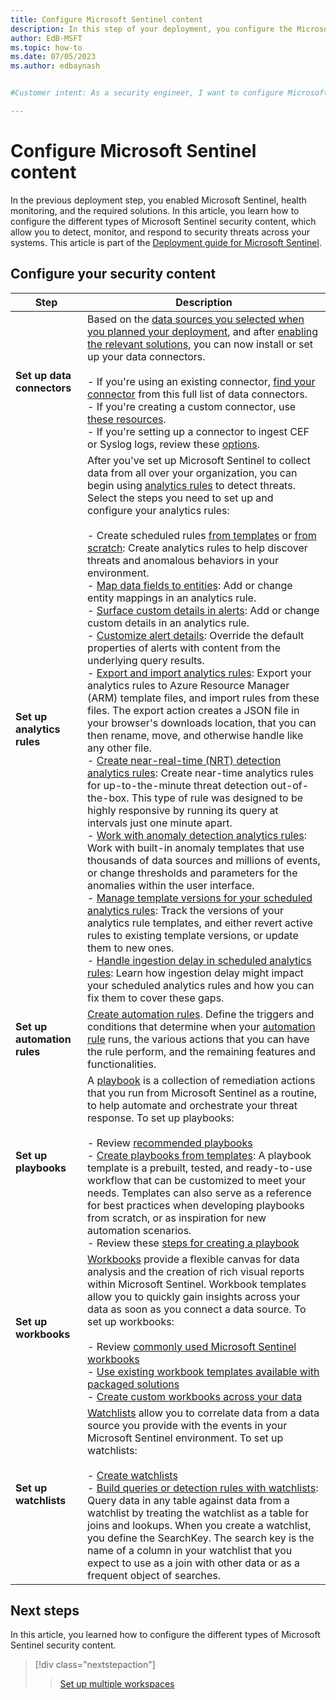 ```yaml
---
title: Configure Microsoft Sentinel content
description: In this step of your deployment, you configure the Microsoft Sentinel security content, like your data connectors, analytics rules, automation rules, and more.
author: EdB-MSFT
ms.topic: how-to
ms.date: 07/05/2023
ms.author: edbaynash


#Customer intent: As a security engineer, I want to configure Microsoft Sentinel security content so that analysts can detect, monitor, and respond to security threats effectively.

---
```


# Configure Microsoft Sentinel content

In the previous deployment step, you enabled Microsoft Sentinel, health monitoring, and the required solutions. In this article, you learn how to configure the different types of Microsoft Sentinel security content, which allow you to detect, monitor, and respond to security threats across your systems. This article is part of the [Deployment guide for Microsoft Sentinel](deploy-overview.md).

## Configure your security content

| Step | Description |
| ---- | ----------- |
| **Set up data connectors** | Based on the [data sources you selected when you planned your deployment](prioritize-data-connectors.md), and after [enabling the relevant solutions](enable-sentinel-features-content.md), you can now install or set up your data connectors.<br><br>- If you're using an existing connector, [find your connector](data-connectors-reference.md) from this full list of data connectors.<br>- If you're creating a custom connector, use [these resources](create-custom-connector.md).<br>- If you're setting up a connector to ingest CEF or Syslog logs, review these [options](connect-cef-syslog-options.md). |
| **Set up analytics rules** | After you've set up Microsoft Sentinel to collect data from all over your organization, you can begin using [analytics rules](threat-detection.md) to detect threats. Select the steps you need to set up and configure your analytics rules:<br><br>- Create scheduled rules [from templates](create-analytics-rule-from-template.md) or [from scratch](create-analytics-rules.md): Create analytics rules to help discover threats and anomalous behaviors in your environment.<br>- [Map data fields to entities](map-data-fields-to-entities.md): Add or change entity mappings in an analytics rule.<br>- [Surface custom details in alerts](surface-custom-details-in-alerts.md): Add or change custom details in an analytics rule.<br>- [Customize alert details](customize-alert-details.md): Override the default properties of alerts with content from the underlying query results.<br>- [Export and import analytics rules](import-export-analytics-rules.md): Export your analytics rules to Azure Resource Manager (ARM) template files, and import rules from these files. The export action creates a JSON file in your browser's downloads location, that you can then rename, move, and otherwise handle like any other file.<br>- [Create near-real-time (NRT) detection analytics rules](create-nrt-rules.md): Create near-time analytics rules for up-to-the-minute threat detection out-of-the-box. This type of rule was designed to be highly responsive by running its query at intervals just one minute apart.<br>- [Work with anomaly detection analytics rules](work-with-anomaly-rules.md): Work with built-in anomaly templates that use thousands of data sources and millions of events, or change thresholds and parameters for the anomalies within the user interface.<br>- [Manage template versions for your scheduled analytics rules](manage-analytics-rule-templates.md): Track the versions of your analytics rule templates, and either revert active rules to existing template versions, or update them to new ones.<br>- [Handle ingestion delay in scheduled analytics rules](ingestion-delay.md): Learn how ingestion delay might impact your scheduled analytics rules and how you can fix them to cover these gaps.          |
| **Set up automation rules** | [Create automation rules](create-manage-use-automation-rules.md). Define the triggers and conditions that determine when your [automation rule](automate-incident-handling-with-automation-rules.md) runs, the various actions that you can have the rule perform, and the remaining features and functionalities.    |
| **Set up playbooks** | A [playbook](automate-responses-with-playbooks.md) is a collection of remediation actions that you run from Microsoft Sentinel as a routine, to help automate and orchestrate your threat response. To set up playbooks:<br><br>- Review [recommended playbooks](automate-responses-with-playbooks.md#recommended-playbooks)<br>- [Create playbooks from templates](use-playbook-templates.md): A playbook template is a prebuilt, tested, and ready-to-use workflow that can be customized to meet your needs. Templates can also serve as a reference for best practices when developing playbooks from scratch, or as inspiration for new automation scenarios.<br>- Review these [steps for creating a playbook](automate-responses-with-playbooks.md#steps-for-creating-a-playbook) |
| **Set up workbooks** | [Workbooks](monitor-your-data.md) provide a flexible canvas for data analysis and the creation of rich visual reports within Microsoft Sentinel. Workbook templates allow you to quickly gain insights across your data as soon as you connect a data source. To set up workbooks:<br><br>- Review [commonly used Microsoft Sentinel workbooks](top-workbooks.md)<br>- [Use existing workbook templates available with packaged solutions](monitor-your-data.md)<br>- [Create custom workbooks across your data](monitor-your-data.md#create-new-workbook) |
| **Set up watchlists** | [Watchlists](watchlists.md) allow you to correlate data from a data source you provide with the events in your Microsoft Sentinel environment. To set up watchlists:<br><br>- [Create watchlists](watchlists-create.md)<br>- [Build queries or detection rules with watchlists](watchlists-queries.md): Query data in any table against data from a watchlist by treating the watchlist as a table for joins and lookups. When you create a watchlist, you define the SearchKey. The search key is the name of a column in your watchlist that you expect to use as a join with other data or as a frequent object of searches. |

## Next steps

In this article, you learned how to configure the different types of Microsoft Sentinel security content.

> [!div class="nextstepaction"]
>>[Set up multiple workspaces](use-multiple-workspaces.md)
